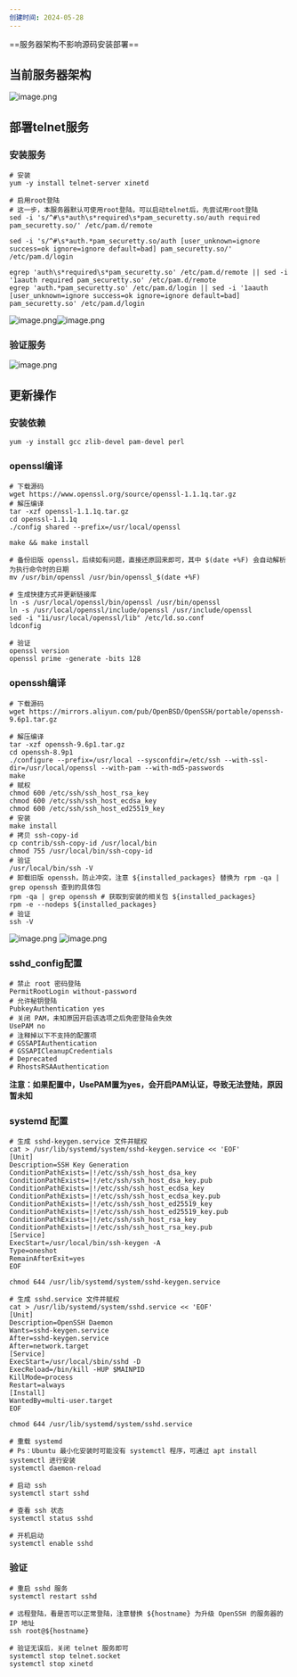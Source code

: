 ```yaml
---
创建时间: 2024-05-28
---
```

==服务器架构不影响源码安装部署==
## 当前服务器架构
![image.png](https://cdn.nlark.com/yuque/0/2024/png/33516003/1711678071856-dc4a9c8a-a3f0-411b-a850-4cf84ff1718f.png#averageHue=%23151729&clientId=u8a95981d-3799-4&from=paste&height=75&id=ue1eb47b1&originHeight=150&originWidth=2522&originalType=binary&ratio=2&rotation=0&showTitle=false&size=92428&status=done&style=none&taskId=u72adb26d-0ab6-4c56-979b-5e5f9d31864&title=&width=1261)
## 部署telnet服务
### 安装服务
```shell
# 安装
yum -y install telnet-server xinetd

# 启用root登陆
# 这一步，本服务器默认可使用root登陆，可以启动telnet后，先尝试用root登陆
sed -i 's/^#\s*auth\s*required\s*pam_securetty.so/auth required pam_securetty.so/' /etc/pam.d/remote

sed -i 's/^#\s*auth.*pam_securetty.so/auth [user_unknown=ignore success=ok ignore=ignore default=bad] pam_securetty.so/' /etc/pam.d/login

egrep 'auth\s*required\s*pam_securetty.so' /etc/pam.d/remote || sed -i '1aauth required pam_securetty.so' /etc/pam.d/remote
egrep 'auth.*pam_securetty.so' /etc/pam.d/login || sed -i '1aauth [user_unknown=ignore success=ok ignore=ignore default=bad] pam_securetty.so' /etc/pam.d/login
```
![image.png](https://saveattachment.oss-cn-shanghai.aliyuncs.com/saveImages/202405281105646.png)![image.png](https://saveattachment.oss-cn-shanghai.aliyuncs.com/saveImages/202405281105170.png)
### 验证服务
![image.png](https://saveattachment.oss-cn-shanghai.aliyuncs.com/saveImages/202405281105910.png)
## 更新操作
### 安装依赖
`yum -y install gcc zlib-devel pam-devel perl `
### openssl编译
```shell
# 下载源码
wget https://www.openssl.org/source/openssl-1.1.1q.tar.gz
# 解压编译
tar -xzf openssl-1.1.1q.tar.gz
cd openssl-1.1.1q
./config shared --prefix=/usr/local/openssl

make && make install

# 备份旧版 openssl，后续如有问题，直接还原回来即可，其中 $(date +%F) 会自动解析为执行命令时的日期
mv /usr/bin/openssl /usr/bin/openssl_$(date +%F)

# 生成快捷方式并更新链接库
ln -s /usr/local/openssl/bin/openssl /usr/bin/openssl
ln -s /usr/local/openssl/include/openssl /usr/include/openssl
sed -i "1i/usr/local/openssl/lib" /etc/ld.so.conf
ldconfig

# 验证
openssl version
openssl prime -generate -bits 128
```
### openssh编译
```shell
# 下载源码
wget https://mirrors.aliyun.com/pub/OpenBSD/OpenSSH/portable/openssh-9.6p1.tar.gz

# 解压编译
tar -xzf openssh-9.6p1.tar.gz
cd openssh-8.9p1
./configure --prefix=/usr/local --sysconfdir=/etc/ssh --with-ssl-dir=/usr/local/openssl --with-pam --with-md5-passwords
make
# 赋权
chmod 600 /etc/ssh/ssh_host_rsa_key
chmod 600 /etc/ssh/ssh_host_ecdsa_key
chmod 600 /etc/ssh/ssh_host_ed25519_key
# 安装
make install
# 拷贝 ssh-copy-id
cp contrib/ssh-copy-id /usr/local/bin
chmod 755 /usr/local/bin/ssh-copy-id
# 验证
/usr/local/bin/ssh -V
# 卸载旧版 openssh，防止冲突，注意 ${installed_packages} 替换为 rpm -qa | grep openssh 查到的具体包
rpm -qa | grep openssh # 获取到安装的相关包 ${installed_packages}
rpm -e --nodeps ${installed_packages}
# 验证
ssh -V
```
![image.png](https://saveattachment.oss-cn-shanghai.aliyuncs.com/saveImages/202405281105104.png)
![image.png](https://saveattachment.oss-cn-shanghai.aliyuncs.com/saveImages/202405281105368.png)
### sshd_config配置
```shell
# 禁止 root 密码登陆
PermitRootLogin without-password
# 允许秘钥登陆
PubkeyAuthentication yes
# 关闭 PAM，未知原因开启该选项之后免密登陆会失效
UsePAM no
# 注释掉以下不支持的配置项
# GSSAPIAuthentication
# GSSAPICleanupCredentials
# Deprecated
# RhostsRSAAuthentication
```
**注意：如果配置中，UsePAM置为yes，会开启PAM认证，导致无法登陆，原因暂未知**
### systemd 配置
```shell
# 生成 sshd-keygen.service 文件并赋权
cat > /usr/lib/systemd/system/sshd-keygen.service << 'EOF'
[Unit]
Description=SSH Key Generation
ConditionPathExists=|!/etc/ssh/ssh_host_dsa_key
ConditionPathExists=|!/etc/ssh/ssh_host_dsa_key.pub
ConditionPathExists=|!/etc/ssh/ssh_host_ecdsa_key
ConditionPathExists=|!/etc/ssh/ssh_host_ecdsa_key.pub
ConditionPathExists=|!/etc/ssh/ssh_host_ed25519_key
ConditionPathExists=|!/etc/ssh/ssh_host_ed25519_key.pub
ConditionPathExists=|!/etc/ssh/ssh_host_rsa_key
ConditionPathExists=|!/etc/ssh/ssh_host_rsa_key.pub
[Service]
ExecStart=/usr/local/bin/ssh-keygen -A
Type=oneshot
RemainAfterExit=yes
EOF

chmod 644 /usr/lib/systemd/system/sshd-keygen.service

# 生成 sshd.service 文件并赋权
cat > /usr/lib/systemd/system/sshd.service << 'EOF'
[Unit]
Description=OpenSSH Daemon
Wants=sshd-keygen.service
After=sshd-keygen.service
After=network.target
[Service]
ExecStart=/usr/local/sbin/sshd -D
ExecReload=/bin/kill -HUP $MAINPID
KillMode=process
Restart=always
[Install]
WantedBy=multi-user.target
EOF

chmod 644 /usr/lib/systemd/system/sshd.service

# 重载 systemd
# Ps：Ubuntu 最小化安装时可能没有 systemctl 程序，可通过 apt install systemctl 进行安装
systemctl daemon-reload

# 启动 ssh
systemctl start sshd

# 查看 ssh 状态
systemctl status sshd

# 开机启动
systemctl enable sshd
```
### 验证
```shell
# 重启 sshd 服务
systemctl restart sshd

# 远程登陆，看是否可以正常登陆，注意替换 ${hostname} 为升级 OpenSSH 的服务器的 IP 地址
ssh root@${hostname}

# 验证无误后，关闭 telnet 服务即可
systemctl stop telnet.socket
systemctl stop xinetd
```

